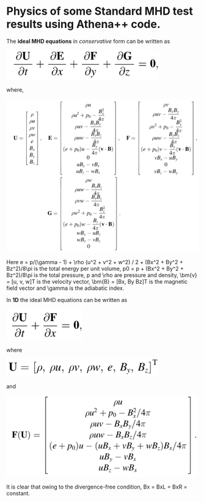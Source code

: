 # Physics of some Standard MHD test results using Athena++ code.

The **ideal MHD equations** in *conservative* form can be written as

<img src="/images/mhd_conser.png" width="400">

where,

<img src="/images/conserv_var_mhd.png" width="800">

Here e = p/(\gamma - 1) + \rho (u^2 + v^2 + w^2) / 2 + (Bx^2 + By^2 + Bz^2)/8\pi is the total energy per unit volume, p0 = p + (Bx^2 + By^2 + Bz^2)/8\pi is the total pressure, p and \rho are pressure and density, \bm{v} = [u, v, w]T is the velocity vector, \bm{B} = [Bx, By Bz]T is the magnetic field vector and \gamma 
is the adiabatic index.


In **1D** the ideal MHD equations can be written as 

<img src="/images/mhd_1d.png" width="200">

where

<img src="/images/conserv_1d.png" width="400">

and

<img src="/images/flux_1d.png" width="500">

It is clear that owing to the divergence-free condition, Bx = BxL = BxR = constant.

